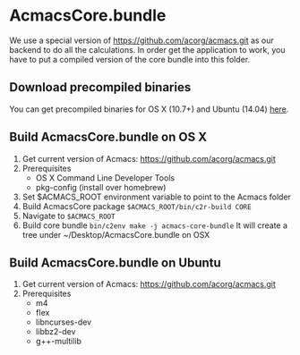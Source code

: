 # AcmacsCore.bundle
We use a special version of https://github.com/acorg/acmacs.git as our backend to do all the calculations.
In order get the application to work, you have to put a compiled version of the core bundle into this folder.

## Download precompiled binaries
You can get precompiled binaries for OS X (10.7+) and Ubuntu (14.04) [here](https://drive.google.com/folderview?id=0B3SjWA2XVkqCTERmV1BJUkZOYzA&usp=sharing).

## Build AcmacsCore.bundle on OS X
1. Get current version of Acmacs: https://github.com/acorg/acmacs.git
2. Prerequisites
	- OS X Command Line Developer Tools
	- pkg-config (install over homebrew)
3. Set $ACMACS_ROOT environment variable to point to the Acmacs folder
4. Build AcmacsCore package
   `$ACMACS_ROOT/bin/c2r-build CORE`
5. Navigate to `$ACMACS_ROOT`
6. Build core bundle
`bin/c2env make -j acmacs-core-bundle`
It will create a tree under ~/Desktop/AcmacsCore.bundle on OSX

## Build AcmacsCore.bundle on Ubuntu
1. Get current version of Acmacs: https://github.com/acorg/acmacs.git
2. Prerequisites
	- m4
	- flex
	- libncurses-dev
	- libbz2-dev
	- g++-multilib
